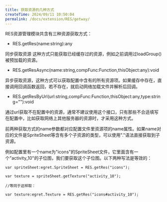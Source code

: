 ```yaml
---
title: 获取资源的几种方式
createTime: 2024/09/11 10:50:04
permalink: /docs/extension/RES/getway/
---
```

RES资源管理模块共含有三种资源获取方式：

* RES.getRes(name:string):any

同步获取资源 这种方式只能获取已经缓存过的资源，例如之前调用过loadGroup()被预加载的资源。

* RES.getResAsync(name:string,compFunc:Function,thisObject:any):void

异步获取资源，这种方式可以获取配置中含有的所有资源项。如果缓存中存在，直接调用回调函数返回，若不存在，就启动网络加载文件并解析后回调。

* RES.getResByUrl(url:string,compFunc:Function,thisObject:any,type:string=""):void

通过url获取不在配置中的资源，通常不建议使用这个接口，只有那些不合适填写在配置中，比如获取网络上其他服务器的资源时，才采用这种方式。

前两种获取方式的name参数都对应配置文件里资源项的name属性。如果name对应的文件是SpriteSheet等含有多个子资源的类型，可以使用"."语法直接获取到子资源。

例如配置里有一个name为"icons"的SpriteSheet文件，它里面含有一个"activity_10"的子位图，我们要获取这个子位图。以下两种写法是等效的：

```
var spriteSheet:egret.SpriteSheet = RES.getRes("icons");

var texture = spriteSheet.getTexture("activity_10");

//等同于这样取：

var texture:egret.Texture = RES.getRes("icons#activity_10");
```

